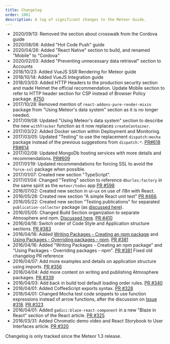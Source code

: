 ```yaml
---
title: Changelog
order: 1001
description: A log of significant changes to the Meteor Guide.
---
```

- 2020/09/13: Removed the section about crosswalk from the Cordova guide
- 2020/08/08: Added "Hot Code Push" guide
- 2020/04/26: Added "React Native" section to build, and renamed "Mobile" to "Cordova"
- 2020/02/03: Added "Preventing unnecessary data retrieval" section to Accounts
- 2018/10/23: Added VueJS SSR Rendering for Meteor guide
- 2018/10/14: Added VueJS Integration guide
- 2018/03/03: Added HTTP Headers to the production security section and made Helmet the official recommendation. Update Mobile section to refer to HTTP header section for CSP instead of Browser Policy package. [#750](https://github.com/meteor/guide/pull/750)
- 2017/10/28: Removed mention of `react-addons-pure-render-mixin` package from "Using Meteor's data system" section as it is no longer needed.
- 2017/09/08: Updated "Using Meteor's data system" section to describe the new `withTracker` function as it now replaces `createContainer`.
- 2017/03/22: Added Docker section within Deployment and Monitoring.
- 2017/03/05: Updated "Testing" to use the replacement `dispatch:mocha` package instead of the previous suggestions from `dispatch:*`. [PR#618](https://github.com/meteor/guide/pull/618) [PR#614](https://github.com/meteor/guide/pull/614)
- 2017/02/08: Updated MongoDb hosting services with more details and recommendations. [PR#609](https://github.com/meteor/guide/pull/609)
- 2017/01/19: Updated recommendations for forcing SSL to avoid the `force-ssl` package when possible.
- 2017/01/07: Created new section "TypeScript".
- 2017/01/04: Changed "Testing" section to reference `dburles:factory` in the same spirit as the `meteor/todos` app [PR #598](https://github.com/meteor/guide/pull/598)
- 2016/07/02: Created new section in ui-ux on use of i18n with React.
- 2016/05/28: Created new section "A simple React unit test" [PR #466](https://github.com/meteor/guide/pull/466).
- 2016/05/22: Created new section "Testing publications" for separated `publication-collector` package (as [discussed here](https://github.com/meteor/todos/issues/119)).
- 2016/05/05: Changed Build Section organization to separate Atmosphere and npm.  [Discussed here](https://github.com/meteor/guide/pull/390#issuecomment-212577341). [PR #410](https://github.com/meteor/guide/pull/410)
- 2016/04/16: Switch order of Code Style and Application structure sections. [PR #383](https://github.com/meteor/guide/pull/383)
- 2016/04/16: Added [Writing Packages - Creating an npm package](https://guide.meteor.com/writing-packages.html#creating-npm) and [Using Packages - Overriding packages - npm](https://guide.meteor.com/using-packages.html#npm-overriding). [PR #381](https://github.com/meteor/guide/pull/381)
- 2016/04/16: Added "Writing Packages - Creating an npm package" and "Using Packages - Overriding packages - npm". [PR #381](https://github.com/meteor/guide/pull/381)
Fixed old changelog PR reference
- 2016/04/07: Add more examples and details on application structure using imports. [PR #356](https://github.com/meteor/guide/pull/356)
- 2016/04/04: Add more content on writing and publishing Atmosphere packages. [PR #339](https://github.com/meteor/guide/pull/339)
- 2016/04/03: Add back in build tool default loading order rules. [PR #340](https://github.com/meteor/guide/pull/340)
- 2016/04/01: Added CoffeeScript exports syntax. [PR #328](https://github.com/meteor/guide/pull/328)
- 2016/04/01: Changed Mocha test code snippets to use function expressions instead of arrow functions, after the discussion on [Issue #318](https://github.com/meteor/guide/issues/318). [PR #323](https://github.com/meteor/guide/pull/323)
- 2016/04/01: Added `gadicc:blaze-react-component` in a new "Blaze in React" section of the React article. [PR #325](https://github.com/meteor/guide/pull/325)
- 2016/03/31: Added Chromatic demo video and React Storybook to User Interfaces article. [PR #320](https://github.com/meteor/guide/pull/320)

Changelog is only tracked since the Meteor 1.3 release.
